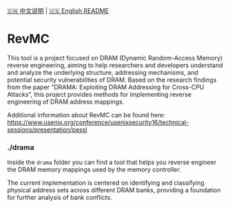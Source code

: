 [🇨🇳 中文说明](./README.zh-CN.md) | [🇺🇸 English README](./README.md)

# RevMC

This tool is a project focused on DRAM (Dynamic Random-Access Memory) reverse engineering, aiming to help researchers and developers understand and analyze the underlying structure, addressing mechanisms, and potential security vulnerabilities of DRAM. Based on the research findings from the paper “DRAMA: Exploiting DRAM Addressing for Cross-CPU Attacks”, this project provides methods for implementing reverse engineering of DRAM address mappings.

Additional information about RevMC can be found here: https://www.usenix.org/conference/usenixsecurity16/technical-sessions/presentation/pessl

### ./drama

Inside the `drama` folder you can find a tool that helps you reverse engineer the DRAM memory mappings used by the memory controller. 

The current implementation is centered on identifying and classifying physical address sets across different DRAM banks, providing a foundation for further analysis of bank conflicts.
